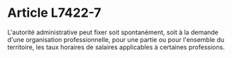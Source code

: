 # Article L7422-7

L'autorité administrative peut fixer soit spontanément, soit à la demande d'une organisation professionnelle, pour une partie ou pour l'ensemble du territoire, les taux horaires de salaires applicables à certaines professions.